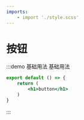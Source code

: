 ```yaml
---
imports:
    - import './style.scss'
---
```

# 按钮

:::demo 基础用法
基础用法

```jsx
export default () => {
    return (
        <h1>button</h1>
    )
}
```

:::